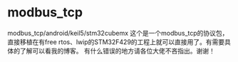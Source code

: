 # modbus_tcp
modbus_tcp/android/keil5/stm32cubemx
这个是一个modbus_tcp的协议包，直接移植在有free rtos、lwip的STM32F429的工程上就可以直接用了。有需要具体的了解可以看我的博客。
有什么错误的地方请各位大佬不吝指出。谢谢！

